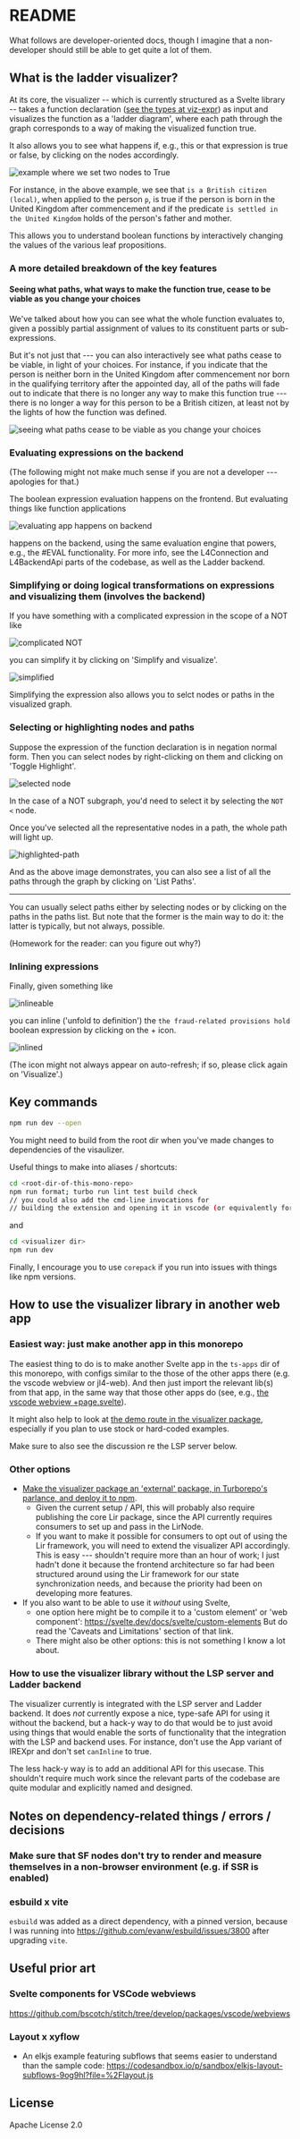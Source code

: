 # README

What follows are developer-oriented docs, though I imagine that a non-developer should still be able to get quite a lot of them.

## What is the ladder visualizer?

At its core, the visualizer -- which is currently structured as a Svelte library -- takes a function declaration ([see the types at viz-expr](../viz-expr/viz-expr.ts)) as input and
visualizes the function as a 'ladder diagram', where each path through the graph corresponds to a way of making the visualized function true.

It also allows you to see what happens if, e.g., this or that expression is true or false, by clicking on the nodes accordingly.

![example where we set two nodes to True](./images-for-docs/british-citizen-two-nodes-true.png)

For instance, in the above example, we see that `is a British citizen (local)`, when applied to the person `p`, is true if the person is born in the United Kingdom after commencement and if the predicate `is settled in the United Kingdom` holds of the person's father and mother.

This allows you to understand boolean functions by interactively changing the values of the various leaf propositions.

### A more detailed breakdown of the key features

#### Seeing what paths, what ways to make the function true, cease to be viable as you change your choices

We've talked about how you can see what the whole function evaluates to, given a possibly partial assignment of values to its constituent parts or sub-expressions.

But it's not just that --- you can also interactively see what paths cease to be viable, in light of your choices. For instance, if you indicate that the person is neither born in the United Kingdom after commencement nor born in the qualifying territory after the appointed day, all of the paths will fade out to indicate that there is no longer any way to make this function true --- there is no longer a way for this person to be a British citizen, at least not by the lights of how the function was defined.

![seeing what paths cease to be viable as you change your choices](./images-for-docs/non-viable-paths.png)

### Evaluating expressions on the backend

(The following might not make much sense if you are not a developer --- apologies for that.)

The boolean expression evaluation happens on the frontend.
But evaluating things like function applications

![evaluating app happens on backend](./images-for-docs/app-locally-defined-lambda.png)

happens on the backend, using the same evaluation engine that powers, e.g., the #EVAL functionality.
For more info, see the L4Connection and L4BackendApi parts of the codebase, as well as the Ladder backend.

### Simplifying or doing logical transformations on expressions and visualizing them (involves the backend)

If you have something with a complicated expression in the scope of a NOT like

![complicated NOT](./images-for-docs/complicated-not.png)

you can simplify it by clicking on 'Simplify and visualize'.

![simplified](./images-for-docs/simplified.png)

Simplifying the expression also allows you to selct nodes or paths in the visualized graph.

### Selecting or highlighting nodes and paths

Suppose the expression of the function declaration is in negation normal form.
Then you can select nodes by right-clicking on them and clicking on 'Toggle Highlight'.

![selected node](./images-for-docs/toggle-highlight.png)

In the case of a NOT subgraph, you'd need to select it by selecting the `NOT <` node.

Once you've selected all the representative nodes in a path, the whole path will light up.

![highlighted-path](./images-for-docs/highlighted-path.png)

And as the above image demonstrates, you can also see a list of all the paths through the graph by clicking on 'List Paths'.

---

You can usually select paths either by selecting nodes
or by clicking on the paths in the paths list.
But note that the former is the main way to do it: the latter
is typically, but not always, possible.

(Homework for the reader: can you figure out why?)

### Inlining expressions

Finally, given something like

![inlineable](./images-for-docs/inlineable.png)

you can inline ('unfold to definition') the `the fraud-related provisions hold` boolean expression by clicking on the + icon.

![inlined](./images-for-docs/inlined.png)

(The icon might not always appear on auto-refresh; if so, please click again on 'Visualize'.)

## Key commands

```bash
npm run dev --open
```

You might need to build from the root dir when you've made changes to dependencies of the visaulizer.

Useful things to make into aliases / shortcuts:

```bash
cd <root-dir-of-this-mono-repo>
npm run format; turbo run lint test build check
// you could also add the cmd-line invocations for
// building the extension and opening it in vscode (or equivalently for jl4-web)
```

and

```bash
cd <visualizer dir>
npm run dev
```

Finally, I encourage you to use `corepack` if you run into issues with things like npm versions.

## How to use the visualizer library in another web app

### Easiest way: just make another app in this monorepo

The easiest thing to do is to make another Svelte app in the `ts-apps` dir of this monorepo,
with configs similar to the those of the other apps there (e.g. the vscode webview or jl4-web). And then just import the relevant lib(s)
from that app, in the same way that those other apps do (see, e.g., [the vscode webview +page.svelte](../../ts-apps/webview/src/routes/+page.svelte)).

It might also help to look at [the demo route in the visualizer package](../../ts-shared/l4-ladder-visualizer/src/routes/+page.svelte), especially if you plan to use stock or hard-coded examples.

Make sure to also see the discussion re the LSP server below.

### Other options

- [Make the visualizer package an 'external' package, in Turborepo's parlance, and deploy it to npm](https://turborepo.com/docs/guides/publishing-libraries).
  - Given the current setup / API, this will probably also require publishing the core Lir package, since the API currently requires consumers to set up and pass in the LirNode.
  - If you want to make it possible for consumers to opt out of using the Lir framework, you will need to extend the visualizer API accordingly. This is easy --- shouldn't require more than an hour of work; I just hadn't done it because the frontend architecture so far had been structured around using the Lir framework for our state synchronization needs, and because the priority had been on developing more features.
- If you also want to be able to use it _without_ using Svelte,
  - one option here might be to compile it to a 'custom element' or 'web component': https://svelte.dev/docs/svelte/custom-elements But do read the 'Caveats and Limitations' section of that link.
  - There might also be other options: this is not something I know a lot about.

### How to use the visualizer library without the LSP server and Ladder backend

The visualizer currently is integrated with the LSP server and Ladder backend.
It does _not_ currently expose a nice, type-safe API for using it without the backend,
but a hack-y way to do that would be to just avoid using things that would enable the sorts of functionality that the integration with the LSP and backend uses.
For instance, don't use the App variant of IREXpr and don't set `canInline` to true.

The less hack-y way is to add an additional API for this usecase. This shouldn't require much work since the relevant parts of the codebase are quite modular and explicitly named and designed.

## Notes on dependency-related things / errors / decisions

### Make sure that SF nodes don't try to render and measure themselves in a non-browser environment (e.g. if SSR is enabled)

### esbuild x vite

`esbuild` was added as a direct dependency, with a pinned version,
because I was running into https://github.com/evanw/esbuild/issues/3800
after upgrading `vite`.

## Useful prior art

### Svelte components for VSCode webviews

https://github.com/bscotch/stitch/tree/develop/packages/vscode/webviews

### Layout x xyflow

- An elkjs example featuring subflows that seems easier to understand than the sample code: https://codesandbox.io/p/sandbox/elkjs-layout-subflows-9og9hl?file=%2Flayout.js

## License

Apache License 2.0
